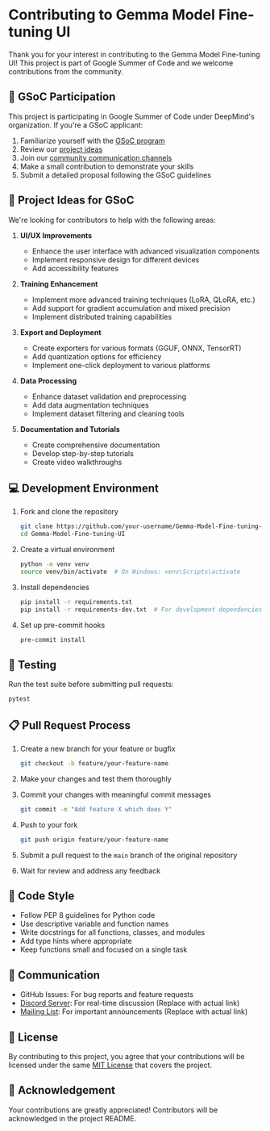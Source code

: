 # Contributing to Gemma Model Fine-tuning UI

Thank you for your interest in contributing to the Gemma Model Fine-tuning UI! This project is part of Google Summer of Code and we welcome contributions from the community.

## 🌟 GSoC Participation

This project is participating in Google Summer of Code under DeepMind's organization. If you're a GSoC applicant:

1. Familiarize yourself with the [GSoC program](https://summerofcode.withgoogle.com/)
2. Review our [project ideas](#project-ideas-for-gsoc)
3. Join our [community communication channels](#communication)
4. Make a small contribution to demonstrate your skills
5. Submit a detailed proposal following the GSoC guidelines

## 🚀 Project Ideas for GSoC

We're looking for contributors to help with the following areas:

1. **UI/UX Improvements**
   - Enhance the user interface with advanced visualization components
   - Implement responsive design for different devices
   - Add accessibility features

2. **Training Enhancement**
   - Implement more advanced training techniques (LoRA, QLoRA, etc.)
   - Add support for gradient accumulation and mixed precision
   - Implement distributed training capabilities

3. **Export and Deployment**
   - Create exporters for various formats (GGUF, ONNX, TensorRT)
   - Add quantization options for efficiency
   - Implement one-click deployment to various platforms

4. **Data Processing**
   - Enhance dataset validation and preprocessing
   - Add data augmentation techniques
   - Implement dataset filtering and cleaning tools

5. **Documentation and Tutorials**
   - Create comprehensive documentation
   - Develop step-by-step tutorials
   - Create video walkthroughs

## 💻 Development Environment

1. Fork and clone the repository
   ```bash
   git clone https://github.com/your-username/Gemma-Model-Fine-tuning-UI.git
   cd Gemma-Model-Fine-tuning-UI
   ```

2. Create a virtual environment
   ```bash
   python -m venv venv
   source venv/bin/activate  # On Windows: venv\Scripts\activate
   ```

3. Install dependencies
   ```bash
   pip install -r requirements.txt
   pip install -r requirements-dev.txt  # For development dependencies
   ```

4. Set up pre-commit hooks
   ```bash
   pre-commit install
   ```

## 🧪 Testing

Run the test suite before submitting pull requests:

```bash
pytest
```

## 📋 Pull Request Process

1. Create a new branch for your feature or bugfix
   ```bash
   git checkout -b feature/your-feature-name
   ```

2. Make your changes and test them thoroughly

3. Commit your changes with meaningful commit messages
   ```bash
   git commit -m "Add feature X which does Y"
   ```

4. Push to your fork
   ```bash
   git push origin feature/your-feature-name
   ```

5. Submit a pull request to the `main` branch of the original repository

6. Wait for review and address any feedback

## 📝 Code Style

- Follow PEP 8 guidelines for Python code
- Use descriptive variable and function names
- Write docstrings for all functions, classes, and modules
- Add type hints where appropriate
- Keep functions small and focused on a single task

## 💬 Communication

- GitHub Issues: For bug reports and feature requests
- [Discord Server](#): For real-time discussion (Replace with actual link)
- [Mailing List](#): For important announcements (Replace with actual link)

## 📜 License

By contributing to this project, you agree that your contributions will be licensed under the same [MIT License](LICENSE) that covers the project.

## 🙏 Acknowledgement

Your contributions are greatly appreciated! Contributors will be acknowledged in the project README.